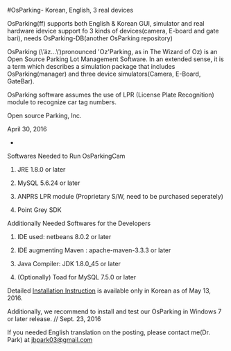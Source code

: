 #OsParking- Korean, English, 3 real devices

OsParking(ff) supports both English & Korean GUI, simulator and real hardware idevice support fo 3 kinds of devices(camera, E-board and gate bari), needs OsParking-DB(another OsParking repository)

OsParking (\ˈäz...\ˈ)pronounced 'Oz'Parking, as in The Wizard of Oz) is an Open Source Parking Lot Management Software. In an extended sense, it is a term which describes a simulation package that includes OsParking(manager) and three device simulators(Camera, E-Board, GateBar).

OsParking software assumes the use of LPR (License Plate Recognition) module to recognize car tag numbers.

Open source Parking, Inc.

April 30, 2016

-

Softwares Needed to Run OsParkingCam

1. JRE 1.8.0 or later

2. MySQL 5.6.24 or later

3. ANPRS LPR module (Proprietary S/W, need to be purchased seperately)

4. Point Grey SDK 

Additionally Needed Softwares for the Developers

1. IDE used: netbeans 8.0.2 or later

2. IDE augmenting Maven : apache-maven-3.3.3 or later

3. Java Compiler: JDK 1.8.0_45 or later

4. (Optionally) Toad for MySQL 7.5.0 or later

Detailed [Installation Instruction](http://www.osparking.com/bbs/board.php?tbl=bbs3&mode=VIEW&num=60&category=&findType=&findWord=&sort1=&sort2=&it_id=&shop_flag=&mobile_flag=&page=1) is available only in Korean as of May 13, 2016.

Additionally, we recommend to install and test our OsParking in Windows 7 or later release. // Sept. 23, 2016

If you needed English translation on the posting, please contact me(Dr. Park) at jbpark03@gmail.com
